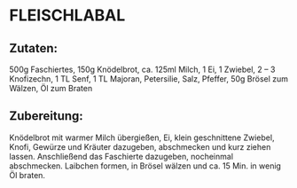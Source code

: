# FLEISCHLABAL

## Zutaten:

500g Faschiertes, 150g Knödelbrot, ca. 125ml Milch, 1 Ei, 1 Zwiebel, 2 –
3 Knofizechn, 1 TL Senf, 1 TL Majoran, Petersilie, Salz, Pfeffer, 50g
Brösel zum Wälzen, Öl zum Braten

## Zubereitung:

Knödelbrot mit warmer Milch übergießen, Ei, klein geschnittene Zwiebel,
Knofi, Gewürze und Kräuter dazugeben, abschmecken und kurz ziehen
lassen. Anschließend das Faschierte dazugeben, nocheinmal abschmecken.
Laibchen formen, in Brösel wälzen und ca. 15 Min. in wenig Öl braten.

